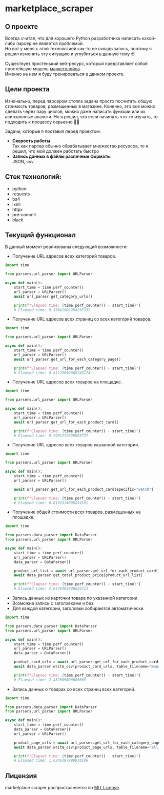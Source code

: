 # marketplace_scraper

## О проекте
Всегда считал, что для хорошего Python разработчика написать какой-либо парсер не является проблемой. <br>
Но вот у меня с этой технологией как-то не складывалось, поэтому я решил изменить эту ситуацию и углубиться в данную тему 🤓

Существует простенький веб-ресурс, который представляет собой простейшую модель [маркетплейса](https://parsinger.ru/html/index1_page_1.html).<br>
Именно на нем я буду тренироваться в данном проекте.

## Цели проекта

Изначально, перед парсером стояла задача просто посчитать общую стоимость товаров, размещенных в магазине.
Конечно, это все можно сделать через пару циклов, можно даже написать функции или их асинхронные аналоги.
Но я решил, что если начинать что-то изучать, то подходить к процессу серьезно 👨‍💻

Задачи, которые я поставил перед проектом:
* __Скорость работы__ <br>
Так как парсер обычно обрабатывает множество ресурсов, то я решил, что мой должен работать быстро
* __Запись данных в файлы различные форматы__ <br>
JSON, csv

## Стек технологий:
- python
- requests
- bs4
- lxml
- httpx
- pre-commit
- black

## Текущий функционал

В данный момент реализованы следующий возможности:

- Получение URL адресов всех категорий товаров.
```python
import time

from parsers.url_parser import URLParser

async def main():
    start_time = time.perf_counter()
    url_parser = URLParser()
    await url_parser.get_category_urls()

    print(f"Elapsed time: {time.perf_counter() - start_time}")
    # Elapsed time: 0.13041989994235337
```

- Получение URL адресов всех страниц со всех категорий товаров.
```python
import time

from parsers.url_parser import URLParser

async def main():
    start_time = time.perf_counter()
    url_parser = URLParser()
    await url_parser.get_url_for_each_category_page()

    print(f"Elapsed time: {time.perf_counter() - start_time}")
    # Elapsed time: 0.41123030008748174
```

- Получение URL адресов всех товаров на площадке.
```python
import time

from parsers.url_parser import URLParser

async def main():
    start_time = time.perf_counter()
    url_parser = URLParser()
    await url_parser.get_url_for_each_product_card()

    print(f"Elapsed time: {time.perf_counter() - start_time}")
    # Elapsed time: 0.7981272999895737
```

- Получение URL адресов всех товаров указанной категории.
```python
import time

from parsers.url_parser import URLParser

async def main():
    start_time = time.perf_counter()
    url_parser = URLParser()

    await url_parser.get_url_for_each_product_card(specific="watch")

    print(f"Elapsed time: {time.perf_counter() - start_time}")
    # Elapsed time: 0.8192314000334591
```

- Получение общей стоимости всех товаров, размещенных на площадке.
```python
import time

from parsers.data_parser import DataParser
from parsers.url_parser import URLParser

async def main():
    start_time = time.perf_counter()
    url_parser = URLParser()
    data_parser = DataParser()

    product_url_list = await url_parser.get_url_for_each_product_card()
    await data_parser.get_total_product_price(product_url_list)

    print(f"Elapsed time: {time.perf_counter() - start_time}")
    # Elapsed time: 2.8478403000626713
```

- Запись данных из карточки товара по указанной категории.
- Возможна запись с заголовками и без.
- Для каждой категории, заголовки собираются автоматически.
```python
import time

from parsers.data_parser import DataParser
from parsers.url_parser import URLParser

async def main():
    start_time = time.perf_counter()
    url_parser = URLParser()
    data_parser = DataParser()

    product_card_urls = await url_parser.get_url_for_each_product_card(specific="mouse")
    await data_parser.write_csv(product_card_urls, table_filename="mouse_data_table", write_headers=False)

    print(f"Elapsed time: {time.perf_counter() - start_time}")
    # Elapsed time: 2.432509000005666
```

- Запись данных о товарах со всех страниц всех категорий.
```python
import time

from parsers.data_parser import DataParser
from parsers.url_parser import URLParser

async def main():
    start_time = time.perf_counter()
    data_parser = DataParser()
    url_parser = URLParser()

    product_page_urls = await url_parser.get_url_for_each_category_page()
    await data_parser.write_csv(product_page_urls, table_filename="all_items_data_table")

    print(f"Elapsed time: {time.perf_counter() - start_time}")
    # Elapsed time: 1.6246397999930196
```

## Лицензия
marketplace scraper распространяется по [MIT License](https://opensource.org/licenses/MIT).
